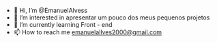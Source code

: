 - 👋 Hi, I’m @EmanuelAlvess
- 👀 I’m interested in  apresentar um pouco dos meus pequenos projetos
- 🌱 I’m currently learning  Front - end
- 📫 How to reach me  emanuelallves2000@gmail.com

<!---
EmanuelAlvess/EmanuelAlvess is a ✨ special ✨ repository because its `README.md` (this file) appears on your GitHub profile.
You can click the Preview link to take a look at your changes.
--->
